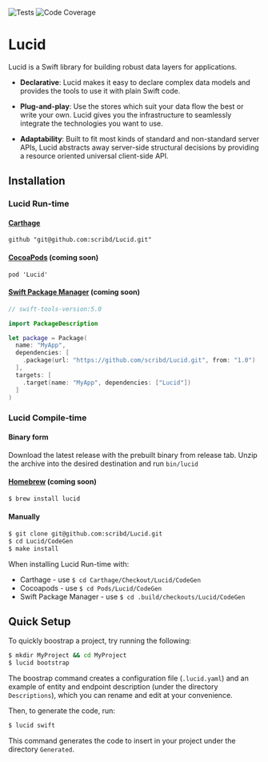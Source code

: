 ![Tests](https://github.com/scribd/Lucid/workflows/Tests/badge.svg) ![Code Coverage](https://s3.amazonaws.com/mobile.scribd.com/badges/Lucid/CodeGen.svg) 

# Lucid

Lucid is a Swift library for building robust data layers for applications.

- **Declarative**: Lucid makes it easy to declare complex data models and provides the tools to use it with plain Swift code.

- **Plug-and-play**: Use the stores which suit your data flow the best or write your own. Lucid gives you the infrastructure to seamlessly integrate the technologies you want to use.

- **Adaptability**: Built to fit most kinds of standard and non-standard server APIs, Lucid abstracts away server-side structural decisions by providing a resource oriented universal client-side API.

## Installation

### Lucid Run-time

#### [Carthage](https://github.com/Carthage/Carthage)

```
github "git@github.com:scribd/Lucid.git"
```

#### [CocoaPods](https://cocoapods.org) (coming soon)

```
pod 'Lucid'
```

#### [Swift Package Manager](https://swift.org/package-manager/) (coming soon)

```swift
// swift-tools-version:5.0

import PackageDescription

let package = Package(
  name: "MyApp",
  dependencies: [
    .package(url: "https://github.com/scribd/Lucid.git", from: "1.0")
  ],
  targets: [
    .target(name: "MyApp", dependencies: ["Lucid"])
  ]
)
```

### Lucid Compile-time

#### Binary form

Download the latest release with the prebuilt binary from release tab. Unzip the archive into the desired destination and run `bin/lucid`

#### [Homebrew](https://brew.sh) (coming soon)

```bash
$ brew install lucid
```

#### Manually

```bash
$ git clone git@github.com:scribd/Lucid.git
$ cd Lucid/CodeGen
$ make install
```

When installing Lucid Run-time with:

- Carthage - use `$ cd Carthage/Checkout/Lucid/CodeGen`
- Cocoapods - use `$ cd Pods/Lucid/CodeGen`
- Swift Package Manager - use `$ cd .build/checkouts/Lucid/CodeGen`

## Quick Setup

To quickly boostrap a project, try running the following:

```bash
$ mkdir MyProject && cd MyProject
$ lucid bootstrap
```

The boostrap command creates a configuration file (`.lucid.yaml`) and an example of entity and endpoint description (under the directory `Descriptions`), which you can rename and edit at your convenience.

Then, to generate the code, run:

```bash
$ lucid swift
```

This command generates the code to insert in your project under the directory `Generated`.

